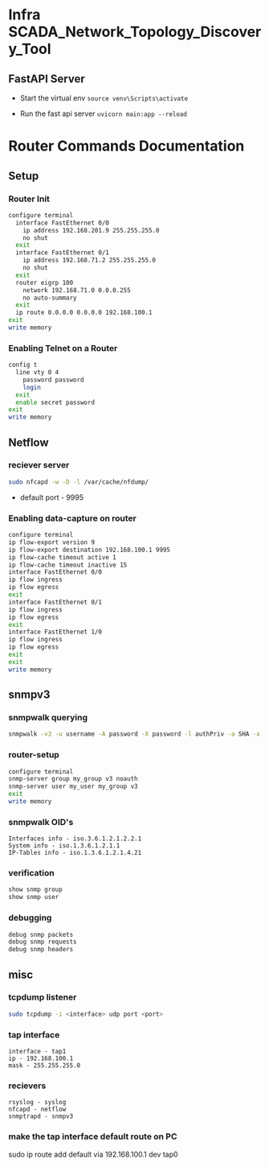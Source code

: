 # Infra SCADA_Network_Topology_Discovery_Tool

## FastAPI Server

- Start the virtual env
  `source venv\Scripts\activate`

- Run the fast api server
  `uvicorn main:app --reload`


# Router Commands Documentation

## Setup

### Router Init

```bash
configure terminal
  interface FastEthernet 0/0
    ip address 192.168.201.9 255.255.255.0
    no shut
  exit
  interface FastEthernet 0/1
    ip address 192.168.71.2 255.255.255.0
    no shut
  exit
  router eigrp 100
    network 192.168.71.0 0.0.0.255
    no auto-summary
  exit
  ip route 0.0.0.0 0.0.0.0 192.168.100.1
exit
write memory
```

### Enabling Telnet on a Router

```bash
config t
  line vty 0 4
    password password
    login
  exit
  enable secret password
exit
write memory
```

## Netflow

### reciever server

```bash
sudo nfcapd -w -D -l /var/cache/nfdump/
```
- default port - 9995

### Enabling data-capture on router

```bash
configure terminal
ip flow-export version 9
ip flow-export destination 192.168.100.1 9995
ip flow-cache timeout active 1
ip flow-cache timeout inactive 15
interface FastEthernet 0/0
ip flow ingress
ip flow egress
exit
interface FastEthernet 0/1
ip flow ingress
ip flow egress
exit
interface FastEthernet 1/0
ip flow ingress
ip flow egress
exit
exit
write memory
```

## snmpv3

### snmpwalk querying

```bash
snmpwalk -v3 -u username -A password -X password -l authPriv -a SHA -x DES <ip/> <oid/>
```

### router-setup

```bash
configure terminal
snmp-server group my_group v3 noauth
snmp-server user my_user my_group v3
exit
write memory
```

### snmpwalk OID's

```plaintext
Interfaces info - iso.3.6.1.2.1.2.2.1
System info - iso.1.3.6.1.2.1.1
IP-Tables info - iso.1.3.6.1.2.1.4.21
```
### verification

```bash
show snmp group
show snmp user
```

### debugging

```bash
debug snmp packets
debug snmp requests
debug snmp headers
```

## misc

### tcpdump listener

```bash
sudo tcpdump -i <interface> udp port <port>
```

### tap interface

```plaintext
interface - tap1
ip - 192.168.100.1
mask - 255.255.255.0
```

### recievers

```plaintext
rsyslog - syslog
nfcapd - netflow
snmptrapd - snmpv3
```

### make the tap interface default route on PC

sudo ip route add default via 192.168.100.1 dev tap0